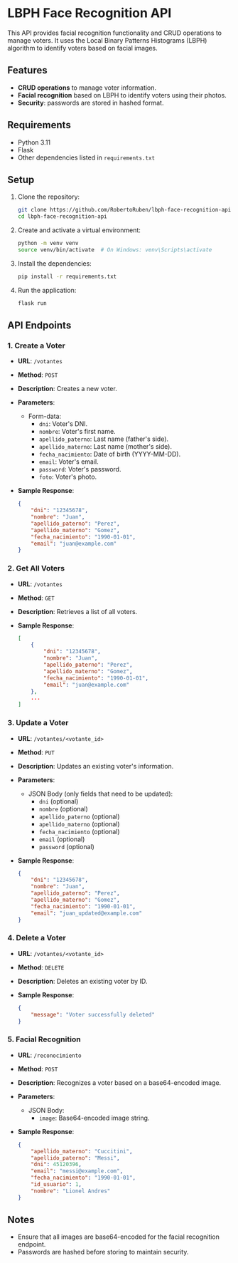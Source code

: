 # LBPH Face Recognition API

This API provides facial recognition functionality and CRUD operations to manage voters. It uses the Local Binary Patterns Histograms (LBPH) algorithm to identify voters based on facial images.

## Features

- **CRUD operations** to manage voter information.
- **Facial recognition** based on LBPH to identify voters using their photos.
- **Security**: passwords are stored in hashed format.

## Requirements

- Python 3.11
- Flask
- Other dependencies listed in `requirements.txt`

## Setup

1. Clone the repository:

    ```bash
    git clone https://github.com/RobertoRuben/lbph-face-recognition-api.git
    cd lbph-face-recognition-api
    ```

2. Create and activate a virtual environment:

    ```bash
    python -m venv venv
    source venv/bin/activate  # On Windows: venv\Scripts\activate
    ```

3. Install the dependencies:

    ```bash
    pip install -r requirements.txt
    ```

4. Run the application:

    ```bash
    flask run
    ```

## API Endpoints

### 1. Create a Voter

- **URL**: `/votantes`
- **Method**: `POST`
- **Description**: Creates a new voter.
- **Parameters**:
  - Form-data:
    - `dni`: Voter's DNI.
    - `nombre`: Voter's first name.
    - `apellido_paterno`: Last name (father's side).
    - `apellido_materno`: Last name (mother's side).
    - `fecha_nacimiento`: Date of birth (YYYY-MM-DD).
    - `email`: Voter's email.
    - `password`: Voter's password.
    - `foto`: Voter's photo.
- **Sample Response**:

    ```json
    {
        "dni": "12345678",
        "nombre": "Juan",
        "apellido_paterno": "Perez",
        "apellido_materno": "Gomez",
        "fecha_nacimiento": "1990-01-01",
        "email": "juan@example.com"
    }
    ```

### 2. Get All Voters

- **URL**: `/votantes`
- **Method**: `GET`
- **Description**: Retrieves a list of all voters.
- **Sample Response**:

    ```json
    [
        {
            "dni": "12345678",
            "nombre": "Juan",
            "apellido_paterno": "Perez",
            "apellido_materno": "Gomez",
            "fecha_nacimiento": "1990-01-01",
            "email": "juan@example.com"
        },
        ...
    ]
    ```

### 3. Update a Voter

- **URL**: `/votantes/<votante_id>`
- **Method**: `PUT`
- **Description**: Updates an existing voter's information.
- **Parameters**:
  - JSON Body (only fields that need to be updated):
    - `dni` (optional)
    - `nombre` (optional)
    - `apellido_paterno` (optional)
    - `apellido_materno` (optional)
    - `fecha_nacimiento` (optional)
    - `email` (optional)
    - `password` (optional)
- **Sample Response**:

    ```json
    {
        "dni": "12345678",
        "nombre": "Juan",
        "apellido_paterno": "Perez",
        "apellido_materno": "Gomez",
        "fecha_nacimiento": "1990-01-01",
        "email": "juan_updated@example.com"
    }
    ```

### 4. Delete a Voter

- **URL**: `/votantes/<votante_id>`
- **Method**: `DELETE`
- **Description**: Deletes an existing voter by ID.
- **Sample Response**:

    ```json
    {
        "message": "Voter successfully deleted"
    }
    ```

### 5. Facial Recognition

- **URL**: `/reconocimiento`
- **Method**: `POST`
- **Description**: Recognizes a voter based on a base64-encoded image.
- **Parameters**:
  - JSON Body:
    - `image`: Base64-encoded image string.
- **Sample Response**:

    ```json
    {
        "apellido_materno": "Cuccitini",
        "apellido_paterno": "Messi",
        "dni": 45120396,
        "email": "messi@example.com",
        "fecha_nacimiento": "1990-01-01",
        "id_usuario": 1,
        "nombre": "Lionel Andres"
    }
    ```

## Notes

- Ensure that all images are base64-encoded for the facial recognition endpoint.
- Passwords are hashed before storing to maintain security.
